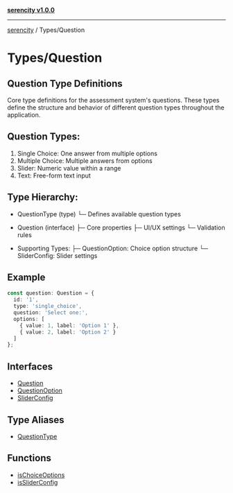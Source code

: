 [**serencity v1.0.0**](../../README.md)

***

[serencity](../../modules.md) / Types/Question

# Types/Question

Question Type Definitions
-----------------------
Core type definitions for the assessment system's questions.
These types define the structure and behavior of different
question types throughout the application.

Question Types:
-------------
1. Single Choice: One answer from multiple options
2. Multiple Choice: Multiple answers from options
3. Slider: Numeric value within a range
4. Text: Free-form text input

Type Hierarchy:
-------------
- QuestionType (type)
  └─ Defines available question types

- Question (interface)
  ├─ Core properties
  ├─ UI/UX settings
  └─ Validation rules

- Supporting Types:
  ├─ QuestionOption: Choice option structure
  └─ SliderConfig: Slider settings

## Example

```typescript
const question: Question = {
  id: '1',
  type: 'single_choice',
  question: 'Select one:',
  options: [
    { value: 1, label: 'Option 1' },
    { value: 2, label: 'Option 2' }
  ]
};
```

## Interfaces

- [Question](interfaces/Question.md)
- [QuestionOption](interfaces/QuestionOption.md)
- [SliderConfig](interfaces/SliderConfig.md)

## Type Aliases

- [QuestionType](type-aliases/QuestionType.md)

## Functions

- [isChoiceOptions](functions/isChoiceOptions.md)
- [isSliderConfig](functions/isSliderConfig.md)
